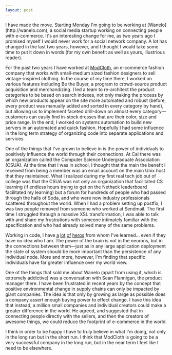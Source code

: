 ```yaml
---
layout: post
---
```


<article>
I have made the move. Starting Monday I'm going to be working at 
[Wanelo](http://wanelo.com),
a social media startup working on connecting people with e-commerce.
It's an interesting change for me, as two years ago I promised myself I
would never work for a social network company. A lot has changed in the
last two years, however, and I thought I would take some time to put it
down in words (for my own benefit as well as yours, illustrious reader).

For the past two years I have worked at 
[ModCloth](http://www.modcloth.com),
an e-commerce fashion
company that works with small-medium sized fashion designers to sell
vintage-inspired clothing. In the course of my time there, I worked on
various features including Be the Buyer, a program to crowd-source
product acquisition and merchandizing. I led a team to re-architect the
product categories to be based on search indexes, not only making the
process by which new products appear on the site more automated
and robust (before, every product was manually added and sorted in
every category by hand), but allowing us to implement faceted drill-down
on almost every category—customers can easily find in-stock dresses that 
are their color, size and price range. In the end, I worked on systems 
automation to build new servers in an automated and quick fashion. Hopefully
I had some influence in the long term strategy of organizing code into
separate applications and services.
</article>

One of the things that I've grown to believe in is the power of individuals 
to positively influence the world through their connections. At Cal there
was an organization called the Computer Science
Undergraduate Association (CSUA). At the time that I was in school, I thought
that the main the benefit I received from being a member was an email account 
on the main Unix host that they maintained. What I realized during my first
real tech job out of college was that the CSUA was not only an organization
that facilitated CS learning (if endless hours trying to get on the Nethack
leaderboard facilitated my learning) but a forum for hundreds of people who
had passed through the halls of Soda, and who were now industry professionals
scattered throughout the world. When I had a problem setting up postfix, I
was two people removed from someone who worked at Sendmail. The first time I
struggled through a massive XSL transformation, I was able to talk with and 
share my frustrations with someone intimately familiar with the specification
and who had already solved many of the same problems.

Working in code, I have [a](http://twitter.com/allspaw)
[lot](http://twitter.com/tenderlove) 
[of](http://twitter.com/bcantrill) 
[heros](http://twitter.com/mikeloukides) 
from whom I've learned… even if they have no idea who I am. The power of the
brain is not in the neurons, but in the connections between them—just as in
any large application deployment the state of system should be more important
than the persistence of any individual node. More and more, however, I'm finding
that specific individuals have far greater influence over my world view.

One of the things that sold me about Wanelo (apart from using it, which is
extremely addictive) was a conversation with Sean Flannigan, the product
manager there. I have been frustrated in recent years by the concept that
positive environmental change in supply chains can only be impacted by giant
companies. The idea is that only by growing as large as possible does a
company assert enough buying power to effect change. I have this idea that 
instead, a million small companies and individual creators could make a greater
difference in the world. He agreed, and suggested that in connecting people 
directly with the sellers, and then the creators of awesome things, we could 
reduce the footprint of e-commerce in the world.

I think in order to be happy I have to truly believe in what I'm doing,
not only in the long run but in the short run. I think that ModCloth is going
to be a very successful company in the long run, but in the near term I feel
like I need to be elsewhere.


